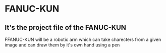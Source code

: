# FANUC-KUN
## It's the project file of the FANUC-KUN
FFANUC-KUN will be a robotic arm which can take charecters from a given image and can draw them by it's own hand using a pen
